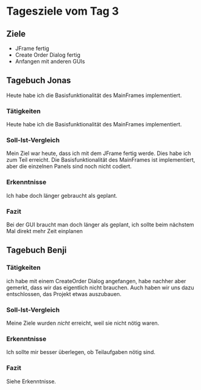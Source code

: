 # Tagesziele vom Tag 3

## Ziele

* JFrame fertig
* Create Order Dialog fertig
* Anfangen mit anderen GUIs

## Tagebuch Jonas
Heute habe ich die Basisfunktionalität des MainFrames implementiert. 

### Tätigkeiten
Heute habe ich die Basisfunktionalität des MainFrames implementiert.
    
### Soll-Ist-Vergleich
Mein Ziel war heute, dass ich mit dem JFrame fertig werde. Dies habe ich zum Teil erreicht. Die Basisfunktionalität des MainFrames ist implementiert, aber die einzelnen Panels sind noch nicht codiert.


### Erkenntnisse
Ich habe doch länger gebraucht als geplant.


### Fazit
Bei der GUI braucht man doch länger als geplant, ich sollte beim nächstem Mal direkt mehr Zeit einplanen

## Tagebuch Benji
### Tätigkeiten
ich habe mit einem CreateOrder Dialog angefangen, habe nachher aber gemerkt, dass wir das eigentlich nicht brauchen.
Auch haben wir uns dazu entschlossen, das Projekt etwas auszubauen.

### Soll-Ist-Vergleich
Meine Ziele wurden _nicht_ erreicht, weil sie nicht nötig waren.

### Erkenntnisse
Ich sollte mir besser überlegen, ob Teilaufgaben nötig sind.

### Fazit
Siehe Erkenntnisse.
